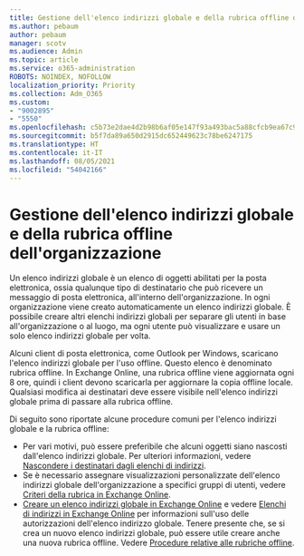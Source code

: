 ```yaml
---
title: Gestione dell'elenco indirizzi globale e della rubrica offline dell'organizzazione
ms.author: pebaum
author: pebaum
manager: scotv
ms.audience: Admin
ms.topic: article
ms.service: o365-administration
ROBOTS: NOINDEX, NOFOLLOW
localization_priority: Priority
ms.collection: Adm_O365
ms.custom:
- "9002895"
- "5550"
ms.openlocfilehash: c5b73e2dae4d2b98b6af05e147f93a493bac5a88cfcb9ea67c979264aba34ceb
ms.sourcegitcommit: b5f7da89a650d2915dc652449623c78be6247175
ms.translationtype: HT
ms.contentlocale: it-IT
ms.lasthandoff: 08/05/2021
ms.locfileid: "54042166"
---
```

# <a name="managing-organization-global-address-list-gal-and-offline-address-book-oab"></a>Gestione dell'elenco indirizzi globale e della rubrica offline dell'organizzazione

Un elenco indirizzi globale è un elenco di oggetti abilitati per la posta elettronica, ossia qualunque tipo di destinatario che può ricevere un messaggio di posta elettronica, all'interno dell'organizzazione. In ogni organizzazione viene creato automaticamente un elenco indirizzi globale. È possibile creare altri elenchi indirizzi globali per separare gli utenti in base all'organizzazione o al luogo, ma ogni utente può visualizzare e usare un solo elenco indirizzi globale per volta.

Alcuni client di posta elettronica, come Outlook per Windows, scaricano l'elenco indirizzi globale per l'uso offline. Questo elenco è denominato rubrica offline. In Exchange Online, una rubrica offline viene aggiornata ogni 8 ore, quindi i client devono scaricarla per aggiornare la copia offline locale. Qualsiasi modifica ai destinatari deve essere visibile nell'elenco indirizzi globale prima di passare alla rubrica offline.

Di seguito sono riportate alcune procedure comuni per l'elenco indirizzi globale e la rubrica offline:

- Per vari motivi, può essere preferibile che alcuni oggetti siano nascosti dall'elenco indirizzi globale. Per ulteriori informazioni, vedere [Nascondere i destinatari dagli elenchi di indirizzi](https://docs.microsoft.com/exchange/address-books/address-lists/manage-address-lists#hide-recipients-from-address-lists).
- Se è necessario assegnare visualizzazioni personalizzate dell'elenco indirizzi globale dell'organizzazione a specifici gruppi di utenti, vedere [Criteri della rubrica in Exchange Online](https://docs.microsoft.com/exchange/address-books/address-book-policies/address-book-policies).
- [Creare un elenco indirizzi globale in Exchange Online](https://docs.microsoft.com/exchange/address-books/address-lists/create-global-address-list) e vedere [Elenchi di indirizzi in Exchange Online](https://docs.microsoft.com/exchange/address-books/address-lists/address-lists) per informazioni sull'uso delle autorizzazioni dell'elenco indirizzo globale. Tenere presente che, se si crea un nuovo elenco indirizzi globale, può essere utile creare anche una nuova rubrica offline. Vedere [Procedure relative alle rubriche offline](https://docs.microsoft.com/exchange/address-books/offline-address-books/offline-address-book-procedures).
